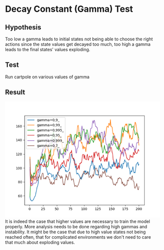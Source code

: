# Decay Constant (Gamma) Test
## Hypothesis
Too low a gamma leads to initial states not being able to choose the right actions since the state values get decayed too much, too high a gamma leads to the final states' values exploding.
## Test
Run cartpole on various values of gamma
## Result
![aggregated](./aggregated.png)
It is indeed the case that higher values are necessary to train the model properly. More analysis needs to be done regarding high gammas and instability. It might be the case that due to high value states not being reached often, that for complicated environments we don't need to care that much about exploding values.